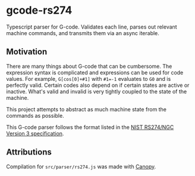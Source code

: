 # gcode-rs274

Typescript parser for G-code. Validates each line, parses out relevant machine commands, and transmits them via an async iterable.

## Motivation

There are many things about G-code that can be cumbersome. The expression syntax is complicated and expressions can be used for code values. For example, `G[cos[0]+#1]` with `#1=-1` evaluates to `G0` and is perfectly valid. Certain codes also depend on if certain states are active or inactive. What's valid and invalid is very tightly coupled to the state of the machine.

This project attempts to abstract as much machine state from the commands as possible.

This G-code parser follows the format listed in the [NIST RS274/NGC Version 3 specification](https://www.nist.gov/publications/nist-rs274ngc-interpreter-version-3).


## Attributions

Compilation for `src/parser/rs274.js` was made with [Canopy](https://github.com/jcoglan/canopy/).